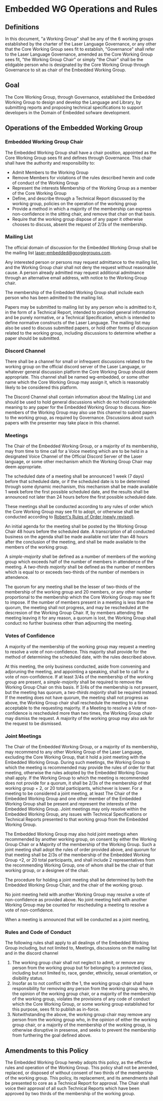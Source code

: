 # Embedded WG Operations and Rules

## Definitions

In this document, "a Working Group" shall be any of the 6 working groups established by the charter of the Laser Language Governance, 
 or any other that the Core Working Group sees fit to establish,
 "Governance" shall refer to the Laser Language Governance, amended as the Core Working Group sees fit,
 "the Working Group Chair" or simply "the Chair" shall be the elidgable person who is designated by the Core Working Group through Governance to 
 sit as chair of the Embedded Working Group. 

## Goal

The Core Working Group, through Governance,
 established the Embedded Working Group to design and develop the Language and Library,
 by submitting reports and proposing technical specifications to support developers in the Domain of Embedded
sofware development.

## Operations of the Embedded Working Group

### Embedded Working Group Chair

The Embedded Working Group shall have a chair position,
 appointed as the Core Working Group sees fit and defines through Governance. 
This chair shall have the authority and responsibility to:
* Admit Members to the Working Group
* Remove Members for violations of the rules described herein and code of conduct of the Working Group
* Represent the interests Membership of the Working Group as a member of the Core Working Group
* Define, and describe through a Technical Report discussed by the working group, policies on the operation of the working group
* Provide a method in which a majority of the membership can express non-confidence in the sitting chair,
 and remove that chair on that basis.
* Require that the working group dispose of any paper it otherwise chooses to discuss, absent the request of 2/3s of the membership.

### Mailing List

The official domain of discussion for the Embedded Working Group shall be the mailing list laser-embedded@googlegroups.com.

Any interested person or persons may request admittance to the mailing list, and the Working Group chair shall not deny the request without reasonable cause. A person already admitted may request additional admitnance through an alternative email address, with notice to the Working Group chair. 

The membership of the Embedded Working Group shall include each person who has been admitted to the mailing list. 

Papers may be submitted to mailing list by any person who is admitted to it, in the form of a Technical Report, intended to provided general information and be purely normative, or a Technical Specification, which is intended to define normative constructs of the Laser Language. The mailing list may also be used to discuss submitted papers, or hold other forms of discussion related to the working group, including discussions to determine whether a paper should be submitted. 
 

### Discord Channel

There shall be a channel for small or infrequent discussions related to the working group on the official discord server of the Laser Language, 
 or whatever general discussion platform the Core Working Group should deem appropriate. This channel shall be named wg-embedded, or some other name
 which the Core Working Group may assign it, which is reasonably likely to be considered this platform. 

The Discord Channel shall contain information about the Mailing List and should be used to hold general discussions which do not hold considerable meaning to any paper for the
 Embedded Working Group to discuss. Non-members of the Working Group may also use this channel to submit papers to the working group, 
 as required by Governance. Discussions about such papers with the presenter may take place in this channel. 

### Meetings

The Chair of the Embedded Working Group, or a majority of its membership, may from time to time call for a Voice meeting which 
 are to be held in a designated Voice Channel of the Official Discord Server of the Laser language, or some other mechanism which the Working Group Chair may deem appropriate. 

The scheduled date of a meeting shall be announced 1 week (7 days) before that scheduled date, or if the scheduled date is to be determined through some dynamic mechanism,
 this mechanism shall be made available 1 week before the first possible scheduled date, and the results shall be announced not later than 24 hours before the first
 possible scheduled date. 


These meetings shall be conducted according to any rules of order which the Core Working Group may see fit to adopt,
 or otherwise shall be conducted according to [Robert's Rules of Order (newly revised)](http://www.rulesonline.com/). 

An initial agenda for the meeting shall be posted by the Working Group Chair 48 hours before the scheduled date. A transcription of all conducted business on the agenda shall be made available not later than 48 hours after the conclusion of the meeting, and shall be made available to the members of the working group. 

A *simple-majority* shall be defined as a number of members of the working group which exceeds half of the number of members in attendence of the meeting. 
A *two-thirds majority* shall be defined as the number of members which is equal to or exceeds two-thirds of the number of members in attendence. 

The quorum for any meeting shall be the lesser of two-thirds of the membership of the working group and 20 members, or any other number proportional to the membership which the Core Working Group may see fit to impose. 
If the number of members present in a meeting is less than the quorum, the meeting shall not progress, and may be rescheduled at the descresion of the Working Group Chair. 
If, by members attending the meeting leaving it for any reason, a quorum is lost, the Working Group shall conduct no further business other than adjourning the meeting. 

### Votes of Confidence

A majority of the membership of the working group may request a meeting to resolve a vote of non-confidence. This majority shall provide for the method of determining the scheduled date,
 with the rules described above.

At this meeting, the only business conducted, aside from convening and adjoruning the meeting, and appointing a speaking, shall be to call for a vote of non-confidence.
If at least 3/4s of the membership of the working group are present, a *simple-majority* shall be required to remove the Working Group Chair on this basis.
If 3/4s of the membership is not present, but the meeting has quorum, a *two-thirds majority* shall be required instead. 
If the meeting does not have quorum, the meeting shall not progress as above, the Working Group chair shall reschedule the meeting to a time acceptable to the requesting majority. 
 If a Meeting to resolve a Vote of non-confidence is rescheduled more than two times, the Working Group chair may dismiss the request. 
A majority of the working group may also ask for the request to be dismissed. 

### Joint Meetings

The Chair of the Embedded Working Group, or a majority of its membership, may recommend to any other Working Group of the Laser Language, excluding the Core Working Group, that it hold a joint meeting with the Embedded Working Group. During such meetings, the Working Group to which the meeting is recommended may provide the rules of order for that meeting, otherwise the rules adopted by the Embedded Working Group shall apply. If the Working Group to which the meeting is recommended does not provide for a quorum, it shall be 2/3s of the membership of that working group + 2, or 20 total participants, whichever is lower. For a meeting to be considered a joint meeting,
 at least The Chair of the Embedded Working Group and one other member of the Embedded Working Group shall be present and represent the interests of the Embedded Working Group. Joint meetings may only resolve within the Embedded Working Group, any issues with Technical Specifications or Technical Reports presented to that working group from the Embedded Working Group. 

The Embedded Working Group may also hold joint meetings when recommended by another working group, on consent by either the Working Group Chair or a Majority of the membership of the Working Group.
 Such a joint meeting shall adopt the rules of order provided above, and quorum for that meeting shall be 2/3s of the membership of the Embedded Working Group +2, or 20 total participants, and shall include 2 representatives from the recommending Working Group, one of whom shall be the chair of that working group, or a designee of the chair. 

The procedure for holding a joint meeting shall be determined by both the Embedded Working Group Chair, and the chair of the working group. 

No joint meeting held with another Working Group may resolve a vote of non-confidence as provided above. No joint meeting held with another Working Group may be counted for rescheduling a meeting to resolve a vote of non-confidence. 

When a meeting is announced that will be conducted as a joint meeting, 

### Rules and Code of Conduct



The following rules shall apply to all dealings of the Embedded Working Group including, but not limited to, Meetings, discussions on the mailing list and in the discord channel
1. The working group chair shall not neglect to admit, or remove any person from the working group but for belonging to a protected class, including but not limited to, race, gender, ethnicity, sexual orientation, or disibility status. 
2. Insofar as to not conflict with the 1, the working group chair shall have responsibility for removing any person from the working group who, in the opinion of the working group chair, or a majority of the membership of the working group, violates the provisions of any code of conduct which the Core Working Group, or some working group established for this purpose, sees fit to publish as in-force. 
3. Notwithstanding the above, the working group chair may remove any person from the working group who, in the opinion of either the working group chair, or a majority of the membership of the working group, is otherwise disruptive in presense, and seeks to prevent the membership from furthering the goal defined above. 

## Amendments to this Policy

The Embedded Working Group hereby adopts this policy, as the effective rules and operation of the Working Group. This policy shall not be amended, replaced, or disposed of without consent of two thirds of the membership of the working group. 
This policy, its replacement, and its amendments shall be presented to core as a Technical Report for approval. The Chair shall voice their approval of all such Technical Reports which have been approved by two thirds of the membership of the working group.


